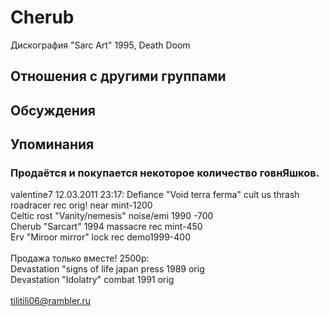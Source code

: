 # Cherub

Дискография
"Sarc Art" 1995, Death Doom

## Отношения с другими группами


## Обсуждения


## Упоминания

### Продаётся и покупается некоторое количество говнЯшков.

valentine7 12.03.2011 23:17:
Defiance "Void terra ferma" cult us thrash roadracer rec orig! near mint-1200<BR>Celtic rost "Vanity/nemesis" noise/emi 1990 -700<BR>Cherub "Sarcart" 1994 massacre rec mint-450<BR>Erv "Miroor mirror" lock rec demo1999-400<BR><BR>Продажа только вместе! 2500р:<BR>Devastation "signs of life japan press 1989 orig <BR>Devastation "Idolatry" combat 1991 orig<BR><BR>tilitili06@rambler.ru

